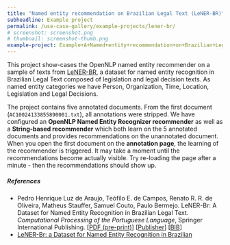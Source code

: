 ```yaml
---
title: "Named entity recommendation on Brazilian Legal Text (LeNER-BR)"
subheadline: Example project
permalink: /use-case-gallery/example-projects/lener-br/
# screenshot: screenshot.png
# thumbnail: screenshot-thumb.png
example-project: Example+A+Named+entity+recommendation+on+Brazilian+Legal+Text_2019-08-16_1139.zip
---
```


This project show-cases the OpenNLP named entity recommender on a sample of texts from 
[LeNER-BR](https://cic.unb.br/~teodecampos/LeNER-Br/), a dataset for named entity recognition in 
Brazilian Legal Text composed of legislation and legal decision texts. As named entity categories 
we have Person, Organization, Time, Location, Legislation and Legal Decisions.

The project contains five annotated documents. From the first document (`AC10024133855890001.txt`),
all annotations were stripped. We have configured an **OpenNLP Named Entity Recognizer recommender**
as well as a **String-based recommender** which both learn on the 5 annotated documents and provides
recommendations on the unannotated document. When you open the first document on the **annotation
page**, the learning of the recommender is triggered. It may take a moment until the recommendations
become actually visible. Try re-loading the page after a minute - then the recommendations should
show up.

##### References

* Pedro Henrique Luz de Araujo, Teófilo E. de Campos, Renato R. R. de Oliveira, Matheus Stauffer, 
  Samuel Couto, Paulo Bermejo. LeNER-Br: A Dataset for Named Entity Recognition in Brazilian Legal Text.
  <i>Computational Processing of the Portuguese Language</i>, Springer International Publishing.
  [[PDF (pre-print)](https://cic.unb.br/~teodecampos/LeNER-Br/luz_etal_propor2018.pdf)]
  [[Publisher](https://link.springer.com/chapter/10.1007/978-3-319-99722-3_32)]
  [[BIB](https://citation-needed.springer.com/v2/references/10.1007/978-3-319-99722-3_32?format=bibtex&flavour=citation)]
* [LeNER-Br: a Dataset for Named Entity Recognition in Brazilian](https://cic.unb.br/~teodecampos/LeNER-Br/)
